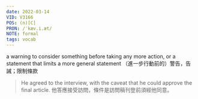 ```yaml
---
date: 2022-03-14
VID: V3166
POS: (n)[C]
PRON: /ˈkæv.i.æt/
NOTE: formal
tags: vocab
---
```


a warning to consider something before taking any more action, or a statement that limits a more general statement	（進一步行動前的）警告，告誡；限制條款	

>He agreed to the interview, with the caveat that he could approve the final article. 他答應接受訪問，條件是訪問稿刊登前須經他同意。
